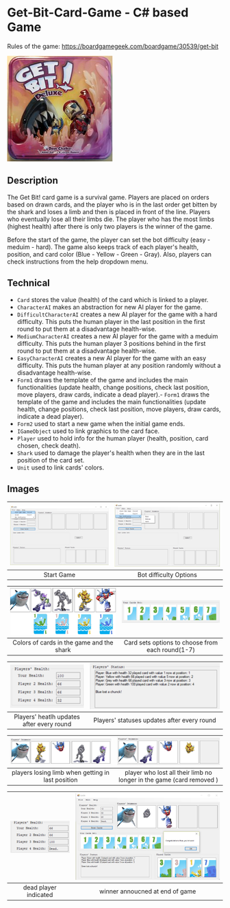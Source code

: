 # Get-Bit-Card-Game - C# based Game

Rules of the game: https://boardgamegeek.com/boardgame/30539/get-bit

![main screen](https://github.com/aza0092/Get-Bit-Card-Game/blob/master/GetBit%20Project/media/mainScreen.jpg)

## Description

The Get Bit! card game is a survival game. Players are placed on orders based on drawn cards, and the player who is in the last order get bitten by the shark and loses a limb and then is placed in front of the line. Players who eventually lose all their limbs die. The player who has the most limbs (highest health) after there is only two players is the winner of the game.

Before the start of the game, the player can set the bot difficulty (easy - meduim - hard). The game also keeps track of each player's health, position, and card color (Blue - Yellow - Green - Gray). Also, players can check instructions from the help dropdown menu.

## Technical 
- `Card` stores the value (health) of the card which is linked to a player. 
- `CharacterAI` makes an abstraction for new AI player for the game.
- `DifficultCharacterAI` creates a new AI player for the game with a hard difficulty. This puts the human player in the last position in the first round to put them at a disadvantage health-wise.
- `MediumCharacterAI` creates a new AI player for the game with a meduim difficulty. This puts the human player 3 positions behind in the first round to put them at a disadvantage health-wise.
- `EasyCharacterAI` creates a new AI player for the game with an easy difficulty. This puts the human player at any position randomly without a disadvantage health-wise.
- `Form1` draws the template of the game and includes the main functionalities (update health, change positions, check last position, move players, draw cards, indicate a dead player).- `Form1` draws the template of the game and includes the main functionalities (update health, change positions, check last position, move players, draw cards, indicate a dead player).
- `Form2` used to start a new game when the initial game ends.
- `IGameObject` used to link graphics to the card face.
- `Player` used to hold info for the human player (health, position, card chosen, check death).
- `Shark` used to damage the player's health when they are in the last position of the card set.
- `Unit` used to link cards' colors.


## Images
| ![](https://github.com/aza0092/Get-Bit-Card-Game/blob/master/GetBit%20Project/media/startGame.png) | ![](https://github.com/aza0092/Get-Bit-Card-Game/blob/master/GetBit%20Project/media/botDifficulty.png) |
|:---:|:---:|
| Start Game  | Bot difficulty Options |



| ![](https://github.com/aza0092/Get-Bit-Card-Game/blob/master/GetBit%20Project/media/cardColors.png) | ![](https://github.com/aza0092/Get-Bit-Card-Game/blob/master/GetBit%20Project/media/cardSets.PNG) |
|:---:|:---:|
| Colors of cards in the game and the shark | Card sets options to choose from each round(1-7) |



| ![](https://github.com/aza0092/Get-Bit-Card-Game/blob/master/GetBit%20Project/media/health.PNG) | ![](https://github.com/aza0092/Get-Bit-Card-Game/blob/master/GetBit%20Project/media/status.PNG) |
|:---:|:---:|
| Players' heatlh updates after every round | Players' statuses updates after every round |



| ![](https://github.com/aza0092/Get-Bit-Card-Game/blob/master/GetBit%20Project/media/limbs.PNG) | ![](https://github.com/aza0092/Get-Bit-Card-Game/blob/master/GetBit%20Project/media/dead.PNG) |
|:---:|:---:|
| players losing limb when getting in last position | player who lost all their limb no longer in the game (card removed ) |



| ![](https://github.com/aza0092/Get-Bit-Card-Game/blob/master/GetBit%20Project/media/healthDead.png) | ![](https://github.com/aza0092/Get-Bit-Card-Game/blob/master/GetBit%20Project/media/winner.png) |
|:---:|:---:|
| dead player indicated | winner annoucned at end of game |
